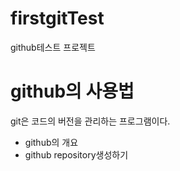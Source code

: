 # firstgitTest
github테스트 프로젝트

# github의 사용법
git은 코드의 버전을 관리하는 프로그램이다.
 - github의 개요
 - github repository생성하기
